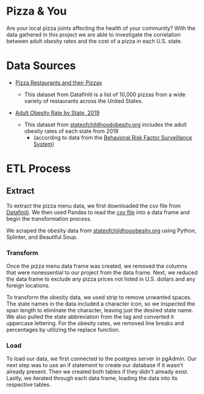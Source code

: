 # Pizza & You

Are your local pizza joints affecting the health of your community? 
With the data gathered in this project we are able to investigate the correlation between adult obesity rates and the cost of a pizza in each U.S. state.

# Data Sources

- [Pizza Restaurants and their Pizzas](https://data.world/datafiniti/pizza-restaurants-and-pizzas-on-their-menus)
    - This dataset from Datafiniti is a list of 10,000 pizzas from a wide variety of restaurants across the United States.

- [Adult Obesity Rate by State, 2019](https://stateofchildhoodobesity.org/adult-obesity/)
    - This dataset from [stateofchildhoodobesity.org](https://stateofchildhoodobesity.org/) includes the adult obesity rates of each state from 2019
        - (according to data from the [Behavioral Risk Factor Surveillance System](https://www.cdc.gov/brfss/index.html))

# ETL Process

## **Extract**

To extract the pizza menu data, we first downloaded the csv file from [Datafiniti](https://data.world/datafiniti/pizza-restaurants-and-pizzas-on-their-menus). We then used Pandas to read the [csv file](pizza_file.csv) into a data frame and begin the transformation process.

We scraped the obesity data from [stateofchildhooobesity.org](https://stateofchildhoodobesity.org/) using Python, Splinter, and Beautiful Soup.

### **Transform**

Once the pizza menu data frame was created, we removed the columns that were nonessential to our project from the data frame. Next, we reduced the data frame to exclude any pizza prices not listed in U.S. dollars and any foreign locations.


To transform the obesity data, we used strip to remove unwanted spaces. The state names in the data included a character icon, so we inspected the span length to eliminate the character, leaving just the desired state name. We also pulled the state abbreviation from the tag and converted it uppercase lettering. For the obesity rates, we removed line breaks and percentages by utilizing the replace function.


### **Load**

To load our data, we first connected to the postgres server in pgAdmin. Our next step was to use an if statement to create our database if it wasn't already present. Then we created both tables if they didn't already exist. Lastly, we iterated through each data frame, loading the data into its respective tables.
